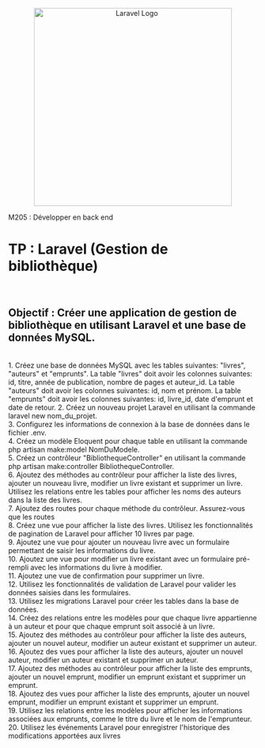 <p align="center"><a href="https://laravel.com" target="_blank"><img src="https://raw.githubusercontent.com/laravel/art/master/logo-lockup/5%20SVG/2%20CMYK/1%20Full%20Color/laravel-logolockup-cmyk-red.svg" width="400" alt="Laravel Logo"></a></p>

 M205 : Développer en back end
<h1> TP : Laravel (Gestion de bibliothèque) </h1><br>
<h2>Objectif : Créer une application de gestion de bibliothèque en utilisant Laravel et une base de données MySQL.</h2><br>
1. Créez une base de données MySQL avec les tables suivantes: "livres", "auteurs" et "emprunts". La table "livres" doit avoir les colonnes suivantes: id, titre, année de publication, nombre de pages et auteur_id. La table "auteurs" doit avoir les colonnes suivantes: id, nom et prénom. La table "emprunts" doit avoir les colonnes suivantes: id, livre_id, date d'emprunt et date de retour.
2. Créez un nouveau projet Laravel en utilisant la commande laravel new nom_du_projet.<br>
3. Configurez les informations de connexion à la base de données dans le fichier .env.<br>
4. Créez un modèle Eloquent pour chaque table en utilisant la commande php artisan make:model NomDuModele.<br>
5. Créez un contrôleur "BibliothequeController" en utilisant la commande php artisan make:controller BibliothequeController.<br>
6. Ajoutez des méthodes au contrôleur pour afficher la liste des livres, ajouter un nouveau livre, modifier un livre existant et supprimer un livre. Utilisez les relations entre les tables pour afficher les noms des auteurs dans la liste des livres.<br>
7. Ajoutez des routes pour chaque méthode du contrôleur. Assurez-vous que les routes<br>
8. Créez une vue pour afficher la liste des livres. Utilisez les fonctionnalités de pagination de Laravel pour afficher 10 livres par page.<br>
9. Ajoutez une vue pour ajouter un nouveau livre avec un formulaire permettant de saisir les informations du livre.<br>
10. Ajoutez une vue pour modifier un livre existant avec un formulaire pré-rempli avec les informations du livre à modifier.<br>
11. Ajoutez une vue de confirmation pour supprimer un livre.<br>
12. Utilisez les fonctionnalités de validation de Laravel pour valider les données saisies dans les formulaires.<br>
13. Utilisez les migrations Laravel pour créer les tables dans la base de données.<br>
14. Créez des relations entre les modèles pour que chaque livre appartienne à un auteur et pour que chaque emprunt soit associé à un livre.<br>
15. Ajoutez des méthodes au contrôleur pour afficher la liste des auteurs, ajouter un nouvel auteur, modifier un auteur existant et supprimer un auteur.<br>
16. Ajoutez des vues pour afficher la liste des auteurs, ajouter un nouvel auteur, modifier un auteur existant et supprimer un auteur.<br>
17. Ajoutez des méthodes au contrôleur pour afficher la liste des emprunts, ajouter un nouvel emprunt, modifier un emprunt existant et supprimer un emprunt.<br>
18. Ajoutez des vues pour afficher la liste des emprunts, ajouter un nouvel emprunt, modifier un emprunt existant et supprimer un emprunt.<br>
19. Utilisez les relations entre les modèles pour afficher les informations associées aux emprunts, comme le titre du livre et le nom de l'emprunteur.<br>
20. Utilisez les événements Laravel pour enregistrer l'historique des modifications apportées aux livres <br>


